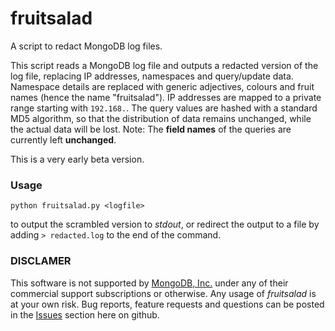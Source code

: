 # fruitsalad

A script to redact MongoDB log files. 

This script reads a MongoDB log file and outputs a redacted version of the log file, replacing IP addresses, namespaces and query/update data. Namespace details are replaced with generic adjectives, colours and fruit names (hence the name "fruitsalad"). IP addresses are mapped to a private range starting with `192.168.`. The query values are hashed with a standard MD5 algorithm, so that the distribution of data remains unchanged, while the actual data will be lost. Note: The **field names** of the queries are currently left **unchanged**.

This is a very early beta version. 

### Usage

```
python fruitsalad.py <logfile>
```

to output the scrambled version to _stdout_, or redirect the output to a file by adding `> redacted.log` to the end of the command.


### DISCLAMER

This software is not supported by [MongoDB, Inc.](http://www.mongodb.com) under any of their commercial support subscriptions or otherwise. Any usage of _fruitsalad_ is at your own risk. 
Bug reports, feature requests and questions can be posted in the [Issues](https://github.com/rueckstiess/fruitsalad/issues?state=open) section here on github. 